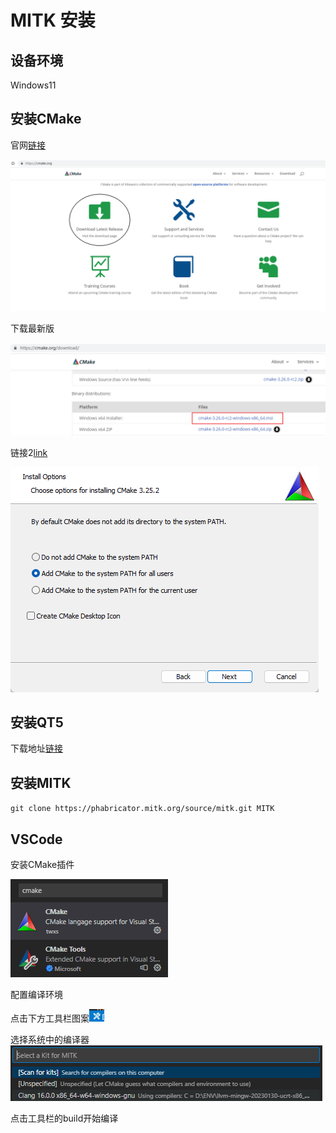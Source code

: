 # MITK 安装

## 设备环境

Windows11

## 安装CMake

官网[链接](cmake.org)

![image-20230211191227210](https://raw.githubusercontent.com/DingSJ101/picgo_hub/main/img/20230211191230.png)

下载最新版

![image-20230211191425036](https://raw.githubusercontent.com/DingSJ101/picgo_hub/main/img/20230211191426.png)

链接2[link](https://cmake.org/files/v3.25/)

![image-20230211203443455](https://raw.githubusercontent.com/DingSJ101/picgo_hub/main/img/20230211203445.png)

## 安装QT5

下载地址[链接](https://download.qt.io/archive/qt/5.12/5.12.12/)





## 安装MITK

`git clone https://phabricator.mitk.org/source/mitk.git MITK`



## VSCode

安装CMake插件

![image-20230211210117993](https://raw.githubusercontent.com/DingSJ101/picgo_hub/main/img/20230211210118.png)

配置编译环境

点击下方工具栏图案![image-20230212004307337](https://raw.githubusercontent.com/DingSJ101/picgo_hub/main/img/20230212004308.png)

选择系统中的编译器![image-20230212004336421](https://raw.githubusercontent.com/DingSJ101/picgo_hub/main/img/20230212004337.png)

点击工具栏的build开始编译